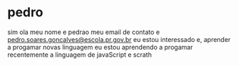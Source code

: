 # pedro
sim
ola meu  nome e pedrao
meu email de contato e pedro.soares.goncalves@escola.pr.gov.br
eu estou interessado e, aprender a progamar novas linguagem
eu estou aprendendo a progamar recentemente a linguagem de javaScript e scrath

